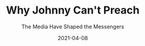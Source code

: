 ---
date: 2021-04-08
dateYear: 2021
isbn: 9781596381162
title: Why Johnny Can't Preach
subtitle: The Media Have Shaped the Messengers
description: "This book is an analysis of shifts in dominant media forms and their effects on the sensibilities of the culture as a whole. Many of those shifts have profound, and unfortunate, effects on preaching. T. David Gordon has identified a problem, one that affects all preachers (indeed, all public speakers) and needs fixing. Our preaching is just not communicating properly anymore. Fortunately, Gordon not only explains the causes of this failure but also shows us how to make things better."
cover: cover-why-johnny-cant-preach.jpeg
coverGoogle: https://books.google.com/books/content?id=jF9pPgAACAAJ&printsec=frontcover&img=1&zoom=1&source=gbs_api
pageCount: 108
authors: T. David Gordon
publishers: P & R Publications
published: 2009
publishedYear: 2008
shelves:
- non-fiction
- faith
---